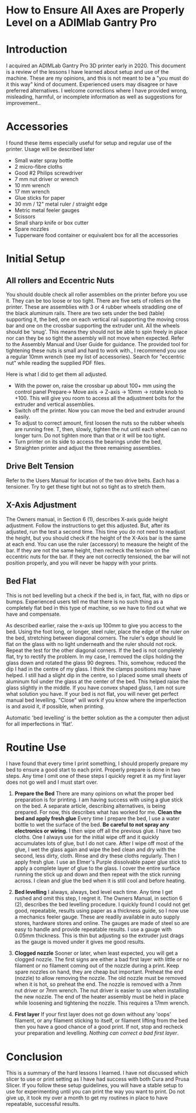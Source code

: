 #
# How to Ensure All Axes are Properly Level on a ADIMlab Gantry Pro

# Introduction

I acquired an ADIMLab Gantry Pro 3D printer early in 2020. This document is a review of the lessons I have learned about setup and use of the machine. These are my opinions, and this is not meant to be a "you must do it this way" kind of document. Experienced users may disagree or have preferred alternatives. I welcome corrections where I have provided wrong, misleading, harmful, or incomplete information as well as suggestions for improvement..

# Accessories

I found these items especially useful for setup and regular use of the printer. Usage will be described later

- Small water spray bottle
- 2 micro-fibre cloths
- Good #2 Philips screwdriver
- 7 mm nut driver or wrench
- 10 mm wrench
- 17 mm wrench
- Glue sticks for paper
- 30 mm / 12" metal ruler / straight edge
- Metric metal feeler gauges
- Scissors
- Small sharp knife or box cutter
- Spare nozzles
- Tupperware food container or equivalent box for all the accessories

# Initial Setup

## All rollers and Eccentric Nuts

You should double check all roller assemblies on the printer before you use it. They can be too loose or too tight. There are five sets of rollers on the printer. These are assemblies with 3 or 4 rubber wheels straddling one of the black aluminum rails. There are two sets under the bed (table) supporting it, the bed, one on each vertical rail supporting the moving cross bar and one on the crossbar supporting the extruder unit. All the wheels should be 'snug'. This means they should not be able to spin freely in place nor can they be so tight the assembly will not move when expected. Refer to the Assembly Manual and User Guide for guidance. The provided tool for tightening these nuts is small and hard to work with., I recommend you use a regular 10mm wrench (see my list of accessories). Search for "eccentric nut" while reading the supplied PDF files.

Here is what I did to get them all adjusted.

- With the power on, raise the crossbar up about 100+ mm using the control panel Prepare-> Move axis -> Z-axis -> 10mm -> rotate knob to +100. This will give you room to access all the adjustment bolts for the extruder and vertical assemblies.
- Switch off the printer. Now you can move the bed and extruder around easily.
- To adjust to correct amount, first loosen the nuts so the rubber wheels are running free. T, then, slowly, tighten the nut until each wheel can no longer turn. Do not tighten more than that or it will be too tight.
- Turn printer on its side to access the bearings under the bed,
- Straighten printer and adjust the three remaining assemblies.

## Drive Belt Tension

Refer to the Users Manual for location of the two drive belts. Each has a tensioner. Try to get these tight but not so tight as to stretch them.

## X-Axis Adjustment

The Owners manual, in Section 6 (1), describes X-axis guide height adjustment. Follow the instructions to get this adjusted. But, after its adjusted, run the test a second time. This time you do not need to readjust the height, but you should check if the height of the X-Axis bar is the same at each end. You can use the ruler (accessory) to measure the height of the bar. If they are not the same height, then recheck the tension on the eccentric nuts for the bar. If they are not correctly tensioned, the bar will not position properly, and you will never be happy with your prints.

## Bed Flat

This is not bed levelling but a check if the bed is, in fact, flat, with no dips or bumps. Experienced users tell me that there is no such thing as a completely flat bed in this type of machine, so we have to find out what we have and compensate. 

As described earlier, raise the x-axis up 100mm to give you access to the bed. Using the foot long, or longer, steel ruler, place the edge of the ruler on the bed, stretching between diagonal corners. The ruler's edge should lie flat on the glass with no light underneath and the ruler should not rock. Repeat the test for the other diagonal corners. If the bed is not completely flat, try to rectify the problem. In my case, I removed the clips holding the glass down and rotated the glass 90 degrees. This, somehow, reduced the dip I had in the centre of my glass. I think the clamps positions may have helped. I still had a slight dip in the centre, so I placed some small sheets of aluminum foil under the glass at the center of the bed. This helped raise the glass slightly in the middle. If you have convex shaped glass, I am not sure what solution you have. If your bed is not flat, you will never get perfect manual bed levelling. "Close" will work if you know where the imperfection is and avoid it, if possible, when printing.

Automatic 'bed levelling' is the better solution as the a computer then adjust for all imperfections in 'flat'.

# Routine Use

I have found that every time I print something, I should properly prepare my bed to ensure a good start to each print. Properly prepare is done in two steps. Any time I omit one of these steps I quickly regret it as my first layer does not go well and I must start over.

1. **Prepare the Bed**
There are many opinions on what the proper bed preparation is for printing. I am having success with using a glue stick on the bed. A separate article, describing alternatives, is being prepared. For now, this describes what has worked for me.
__Clean the bed and apply fresh glue__
Every time I prepare the bed, I use a water bottle to wet the surface of the bed.
__Be careful to not spray any electronics or wiring.__
I then wipe off all the previous glue. I have two cloths. One I always use for the initial wipe off and it quickly accumulates lots of glue, but I do not care. After I wipe off most of the glue, I wet the glass again and wipe the bed clean and dry with the second, less dirty, cloth. Rinse and dry these cloths regularly. Then I apply fresh glue. I use an Elmer's Purple dissolvable paper glue stick to apply a complete layer of glue to the glass. I cover the entire surface running the stick up and down and then repeat with the stick running across. I clean and glue the bed when it is still cool and before heating.

2. **Bed levelling**
I always, always, bed level each time. Any time I get rushed and omit this step, I regret it. The Owners Manual, in section 6 (2), describes the bed levelling procedure. I quickly found I could not get good, repeatable, results using paper as a thickness guide, so I now use a mechanics feeler gauge. These are readily available in auto supply stores, hardware stores and online. The gauges are made of steel so are easy to handle and provide repeatable results. I use a gauge with 0.05mm thickness. This is thin but adjusting so the extruder just drags as the gauge is moved under it gives me good results.

3. **Clogged nozzle**
Sooner or later, when least expected, you will get a clogged nozzle. The first signs are either a bad first layer with little or no filament or no filament coming out of the nozzle during a print. Keep spare nozzles on hand, they are cheap but important. Preheat the end (nozzle) to allow removing the nozzle. The old nozzle must be removed when it is hot, so preheat the end. The nozzle is removed with a 7mm nut driver or 7mm wrench. The nut driver is easier to use when installing the new nozzle. The end of the heater assembly must be held in place while loosening and tightening the nozzle. This requires a 17mm wrench.
4. **First layer**
If your first layer does not go down without any 'oops' filament, or any filament sticking to itself, or filament lifting from the bed then you have a good chance of a good print. If not, stop and recheck your preparation and levelling. _Nothing can correct a bad first layer_.

# Conclusion

This is a summary of the hard lessons I learned. I have not discussed which slicer to use or print setting as I have had success with both Cura and Prusa Slicer. If you follow these setup guidelines, you will have a stable setup to use for experimenting until you can print the way you want to print. Do not give up, it took my over a month to get my routines in place to have repeatable, successful results.
